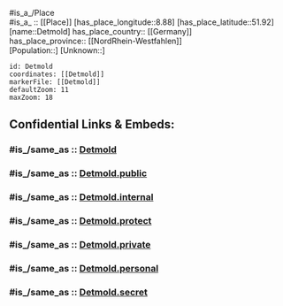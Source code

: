 ﻿---
confidential: public
isDeleted: false
location:
- 51.92
- 8.88
mapmarker: city
mapzoom:
- 7
- 12
SpocWebEntityId: 29762
tags:
- geo/City
type: City
---

#is_a_/Place  
#is_a_ :: [[Place]] 
[has_place_longitude::8.88] 
[has_place_latitude::51.92] 
[name::Detmold] 
has_place_country:: [[Germany]]  
has_place_province:: [[NordRhein-Westfahlen]]  
[Population::] 
[Unknown::] 


```leaflet
id: Detmold
coordinates: [[Detmold]] 
markerFile: [[Detmold]] 
defaultZoom: 11 
maxZoom: 18
```


## Confidential Links & Embeds: 

### #is_/same_as :: [Detmold](/_Standards/Earth/Continent/Europe/Europe~Central/Germany/Germany~West/Nordrhein-Westfalen/counties~NW/Lippe/cities~Lippe/Detmold.md) 

### #is_/same_as :: [Detmold.public](/_public/Earth/Continent/Europe/Europe~Central/Germany/Germany~West/Nordrhein-Westfalen/counties~NW/Lippe/cities~Lippe/Detmold.public.md) 

### #is_/same_as :: [Detmold.internal](/_internal/Earth/Continent/Europe/Europe~Central/Germany/Germany~West/Nordrhein-Westfalen/counties~NW/Lippe/cities~Lippe/Detmold.internal.md) 

### #is_/same_as :: [Detmold.protect](/_protect/Earth/Continent/Europe/Europe~Central/Germany/Germany~West/Nordrhein-Westfalen/counties~NW/Lippe/cities~Lippe/Detmold.protect.md) 

### #is_/same_as :: [Detmold.private](/_private/Earth/Continent/Europe/Europe~Central/Germany/Germany~West/Nordrhein-Westfalen/counties~NW/Lippe/cities~Lippe/Detmold.private.md) 

### #is_/same_as :: [Detmold.personal](/_personal/Earth/Continent/Europe/Europe~Central/Germany/Germany~West/Nordrhein-Westfalen/counties~NW/Lippe/cities~Lippe/Detmold.personal.md) 

### #is_/same_as :: [Detmold.secret](/_secret/Earth/Continent/Europe/Europe~Central/Germany/Germany~West/Nordrhein-Westfalen/counties~NW/Lippe/cities~Lippe/Detmold.secret.md)

